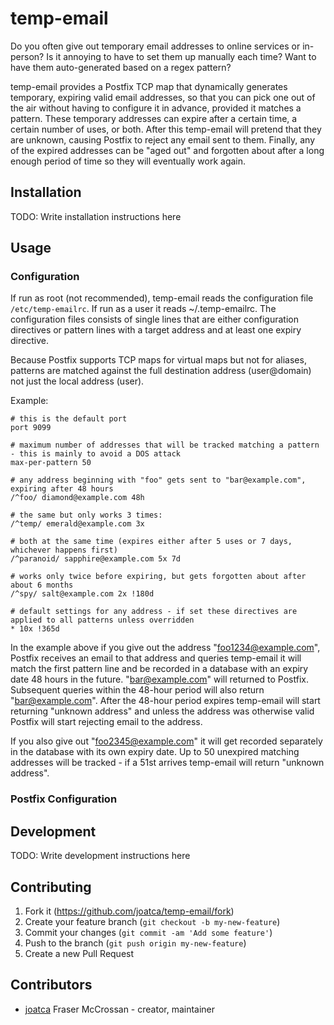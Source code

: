 # temp-email

Do you often give out temporary email addresses to online services or in-person? Is it annoying to have to set them up manually each time? Want to have them auto-generated based on a regex pattern?

temp-email provides a Postfix TCP map that dynamically generates temporary, expiring valid email addresses, so that you can pick one out of the air without having to configure it in advance, provided it matches a pattern. These temporary addresses can expire after a certain time, a certain number of uses, or both. After this temp-email will pretend that they are unknown, causing Postfix to reject any email sent to them. Finally, any of the expired addresses can be "aged out" and forgotten about after a long enough period of time so they will eventually work again.

## Installation

TODO: Write installation instructions here

## Usage

### Configuration

If run as root (not recommended), temp-email reads the configuration file `/etc/temp-emailrc`. If run as a user it reads ~/.temp-emailrc. The configuration files consists of single lines that are either configuration directives or pattern lines with a target address and at least one expiry directive.

Because Postfix supports TCP maps for virtual maps but not for aliases, patterns are matched against the full destination address (user@domain) not just the local address (user).

Example:

    # this is the default port
    port 9099
	
	# maximum number of addresses that will be tracked matching a pattern - this is mainly to avoid a DOS attack
	max-per-pattern 50
    
    # any address beginning with "foo" gets sent to "bar@example.com", expiring after 48 hours
    /^foo/ diamond@example.com 48h
    
    # the same but only works 3 times:
    /^temp/ emerald@example.com 3x
    
    # both at the same time (expires either after 5 uses or 7 days, whichever happens first)
    /^paranoid/ sapphire@example.com 5x 7d
    
    # works only twice before expiring, but gets forgotten about after about 6 months
    /^spy/ salt@example.com 2x !180d
    
    # default settings for any address - if set these directives are applied to all patterns unless overridden
    * 10x !365d

In the example above if you give out the address "foo1234@example.com", Postfix receives an email to that address and queries temp-email it will match the first pattern line and be recorded in a database with an expiry date 48 hours in the future. "bar@example.com" will returned to Postfix. Subsequent queries within the 48-hour period will also return "bar@example.com". After the 48-hour period expires temp-email will start returning "unknown address" and unless the address was otherwise valid Postfix will start rejecting email to the address.

If you also give out "foo2345@example.com" it will get recorded separately in the database with its own expiry date. Up to 50 unexpired matching addresses will be tracked - if a 51st arrives temp-email will return "unknown address".

### Postfix Configuration

## Development

TODO: Write development instructions here

## Contributing

1. Fork it (<https://github.com/joatca/temp-email/fork>)
2. Create your feature branch (`git checkout -b my-new-feature`)
3. Commit your changes (`git commit -am 'Add some feature'`)
4. Push to the branch (`git push origin my-new-feature`)
5. Create a new Pull Request

## Contributors

- [joatca](https://github.com/joatca) Fraser McCrossan - creator, maintainer
